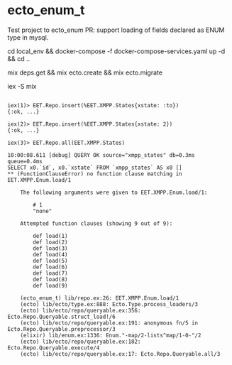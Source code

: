 # ecto_enum_t

Test project to ecto_enum PR: support loading of fields declared as ENUM type in mysql.

cd local_env && docker-compose -f docker-compose-services.yaml up -d && cd ..

mix deps.get && mix ecto.create && mix ecto.migrate

iex -S mix
```

iex(1)> EET.Repo.insert(%EET.XMPP.States{xstate: :to})
{:ok, ...}

iex(2)> EET.Repo.insert(%EET.XMPP.States{xstate: 2})
{:ok, ...}

iex(3)> EET.Repo.all(EET.XMPP.States)                   

10:00:08.611 [debug] QUERY OK source="xmpp_states" db=0.3ms queue=0.4ms
SELECT x0.`id`, x0.`xstate` FROM `xmpp_states` AS x0 []
** (FunctionClauseError) no function clause matching in EET.XMPP.Enum.load/1    
    
    The following arguments were given to EET.XMPP.Enum.load/1:
    
        # 1
        "none"
    
    Attempted function clauses (showing 9 out of 9):
    
        def load(1)
        def load(2)
        def load(3)
        def load(4)
        def load(5)
        def load(6)
        def load(7)
        def load(8)
        def load(9)
    
    (ecto_enum_t) lib/repo.ex:26: EET.XMPP.Enum.load/1
    (ecto) lib/ecto/type.ex:888: Ecto.Type.process_loaders/3
    (ecto) lib/ecto/repo/queryable.ex:356: Ecto.Repo.Queryable.struct_load!/6
    (ecto) lib/ecto/repo/queryable.ex:191: anonymous fn/5 in Ecto.Repo.Queryable.preprocessor/3
    (elixir) lib/enum.ex:1336: Enum."-map/2-lists^map/1-0-"/2
    (ecto) lib/ecto/repo/queryable.ex:182: Ecto.Repo.Queryable.execute/4
    (ecto) lib/ecto/repo/queryable.ex:17: Ecto.Repo.Queryable.all/3

```




